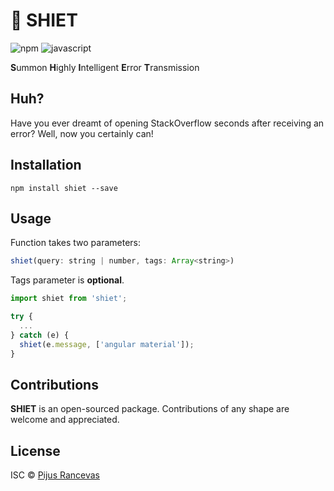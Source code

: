 # 📡  SHIET
![npm](https://aleen42.github.io/badges/src/npm.svg) ![javascript](https://aleen42.github.io/badges/src/javascript.svg)

****S****ummon
****H****ighly
****I****ntelligent
****E****rror
****T****ransmission

## Huh?
Have you ever dreamt of opening StackOverflow seconds after receiving an error?
Well, now you certainly can!

## Installation

```
npm install shiet --save
```

## Usage
Function takes two parameters:

```javascript
shiet(query: string | number, tags: Array<string>)
```

Tags parameter is ****optional****.

```javascript
import shiet from 'shiet';

try {
  ...
} catch (e) {
  shiet(e.message, ['angular material']);
}

```

## Contributions

****SHIET**** is an open-sourced package. Contributions of any shape
are welcome and appreciated.

## License

ISC © [Pijus Rancevas](https://github.com/pijus-r)

